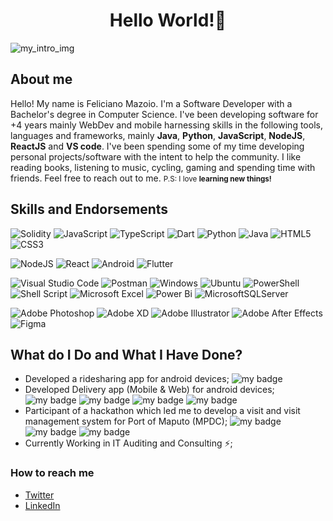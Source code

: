 <h1 align="center"> Hello World!👋 </h1>
<img src="https://i.imgur.com/tbzz1b8.png" alt="my_intro_img"/>

## About me

Hello! My name is Feliciano Mazoio. I'm a Software Developer with a Bachelor's degree in Computer Science. I've been developing software for +4 years mainly WebDev and mobile harnessing skills in the following tools, languages and frameworks, mainly **Java**, **Python**, **JavaScript**, **NodeJS**, **ReactJS** and **VS code**. I've been spending some of my time developing personal projects/software with the intent to help the community.
I like reading books, listening to music, cycling, gaming and spending time with friends.
Feel free to reach out to me.
<small>P.S: I love **learning new things!**</small>


## Skills and Endorsements
![Solidity](https://img.shields.io/badge/solidity-%23323330.svg?style=for-the-badge&logo=solidity&logoColor=%23F7DF1E) ![JavaScript](https://img.shields.io/badge/javascript-%23323330.svg?style=for-the-badge&logo=javascript&logoColor=%23F7DF1E) ![TypeScript](https://img.shields.io/badge/typescript-%23007ACC.svg?style=for-the-badge&logo=typescript&logoColor=white) ![Dart](https://img.shields.io/badge/dart-%230175C2.svg?style=for-the-badge&logo=dart&logoColor=white) ![Python](https://img.shields.io/badge/python-3670A0?style=for-the-badge&logo=python&logoColor=ffdd54) ![Java](https://img.shields.io/badge/java-%23ED8B00.svg?style=for-the-badge&logo=java&logoColor=white) ![HTML5](https://img.shields.io/badge/html5-%23E34F26.svg?style=for-the-badge&logo=html5&logoColor=white) ![CSS3](https://img.shields.io/badge/css3-%231572B6.svg?style=for-the-badge&logo=css3&logoColor=white)

![NodeJS](https://img.shields.io/badge/node.js-6DA55F?style=for-the-badge&logo=node.js&logoColor=white) ![React](https://img.shields.io/badge/react-%2320232a.svg?style=for-the-badge&logo=react&logoColor=%2361DAFB) ![Android](https://img.shields.io/badge/Android-3DDC84?style=for-the-badge&logo=android&logoColor=white) ![Flutter](https://img.shields.io/badge/Flutter-%2302569B.svg?style=for-the-badge&logo=Flutter&logoColor=white)

![Visual Studio Code](https://img.shields.io/badge/Visual%20Studio%20Code-0078d7.svg?style=for-the-badge&logo=visual-studio-code&logoColor=white) ![Postman](https://img.shields.io/badge/Postman-FF6C37?style=for-the-badge&logo=postman&logoColor=white) ![Windows](https://img.shields.io/badge/Windows-0078D6?style=for-the-badge&logo=windows&logoColor=white) ![Ubuntu](https://img.shields.io/badge/Ubuntu-E95420?style=for-the-badge&logo=ubuntu&logoColor=white) ![PowerShell](https://img.shields.io/badge/PowerShell-%235391FE.svg?style=for-the-badge&logo=powershell&logoColor=white) ![Shell Script](https://img.shields.io/badge/shell_script-%23121011.svg?style=for-the-badge&logo=gnu-bash&logoColor=white) ![Microsoft Excel](https://img.shields.io/badge/Microsoft_Excel-217346?style=for-the-badge&logo=microsoft-excel&logoColor=white) ![Power Bi](https://img.shields.io/badge/power_bi-F2C811?style=for-the-badge&logo=powerbi&logoColor=black) ![MicrosoftSQLServer](https://img.shields.io/badge/Microsoft%20SQL%20Sever-CC2927?style=for-the-badge&logo=microsoft%20sql%20server&logoColor=white)

![Adobe Photoshop](https://img.shields.io/badge/adobe%20photoshop-%2331A8FF.svg?style=for-the-badge&logo=adobe%20photoshop&logoColor=white) ![Adobe XD](https://img.shields.io/badge/Adobe%20XD-470137?style=for-the-badge&logo=Adobe%20XD&logoColor=#FF61F6) ![Adobe Illustrator](https://img.shields.io/badge/adobe%20illustrator-%23FF9A00.svg?style=for-the-badge&logo=adobe%20illustrator&logoColor=white) ![Adobe After Effects](https://img.shields.io/badge/Adobe%20After%20Effects-9999FF.svg?style=for-the-badge&logo=Adobe%20After%20Effects&logoColor=white) ![Figma](https://img.shields.io/badge/figma-%23F24E1E.svg?style=for-the-badge&logo=figma&logoColor=white)


## What do I Do and What I Have Done?
- Developed a ridesharing app for android devices; ![my badge](https://badgen.net/badge/personal%20project/2018/green?icon=codeclimate)
- Developed Delivery app (Mobile & Web) for android devices; ![my badge](https://badgen.net/badge/personal%20project/2019/green?icon=codeclimate) ![my badge](https://badgen.net/badge/framework/nodejs/green?icon=codeclimate) ![my badge](https://badgen.net/badge/framework/reactjs/cyan?icon=codeclimate) ![my badge](https://badgen.net/badge/sdk/Android/green?icon=codebeat)
- Participant of a hackathon which led me to develop a visit and visit management system for Port of Maputo (MPDC); ![my badge](https://badgen.net/badge/framework/nodejs/green?icon=codeclimate) ![my badge](https://badgen.net/badge/framework/reactjs/cyan?icon=codeclimate) ![my badge](https://badgen.net/badge/icon/docker?icon=docker&label) 
- Currently Working in IT Auditing and Consulting ⚡;


### How to reach me
- [Twitter](https://twitter.com/nozotrox)
- [LinkedIn](http://www.linkedin.com/in/feliciano-jr-mazoio)

<!--
**nozotrox/nozotrox** is a ✨ _special_ ✨ repository because its `README.md` (this file) appears on your GitHub profile.

Here are some ideas to get you started:

- 🔭 I’m currently working on ...
- 🌱 I’m currently learning ...
- 👯 I’m looking to collaborate on ...
- 🤔 I’m looking for help with ...
- 💬 Ask me about ...
- 📫 How to reach me: ...
- 😄 Pronouns: ...
- ⚡ Fun fact: ...
-->
